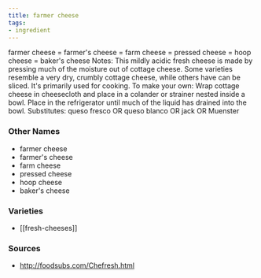 ```yaml
---
title: farmer cheese
tags:
- ingredient
---
```

farmer cheese = farmer's cheese = farm cheese = pressed cheese = hoop cheese = baker's cheese Notes: This mildly acidic fresh cheese is made by pressing much of the moisture out of cottage cheese. Some varieties resemble a very dry, crumbly cottage cheese, while others have can be sliced. It's primarily used for cooking. To make your own: Wrap cottage cheese in cheesecloth and place in a colander or strainer nested inside a bowl. Place in the refrigerator until much of the liquid has drained into the bowl. Substitutes: queso fresco OR queso blanco OR jack OR Muenster

### Other Names

* farmer cheese
* farmer's cheese
* farm cheese
* pressed cheese
* hoop cheese
* baker's cheese

### Varieties

* [[fresh-cheeses]]

### Sources
* http://foodsubs.com/Chefresh.html

